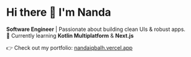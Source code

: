 Hi there 👋 I'm Nanda
=====================

**Software Engineer** | Passionate about building clean UIs & robust apps.  
🧠 Currently learning **Kotlin Multiplatform** & **Next.js**

👉 Check out my portfolio: <a href="https://nandaiqbalh.vercel.app" target="_blank" rel="noopener noreferrer">nandaiqbalh.vercel.app</a>
